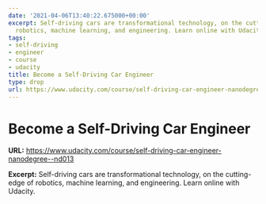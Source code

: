 ```yaml
---
date: '2021-04-06T13:40:22.675000+00:00'
excerpt: Self-driving cars are transformational technology, on the cutting-edge of
  robotics, machine learning, and engineering. Learn online with Udacity.
tags:
- self-driving
- engineer
- course
- udacity
title: Become a Self-Driving Car Engineer
type: drop
url: https://www.udacity.com/course/self-driving-car-engineer-nanodegree--nd013
---
```


# Become a Self-Driving Car Engineer

**URL:** https://www.udacity.com/course/self-driving-car-engineer-nanodegree--nd013

**Excerpt:** Self-driving cars are transformational technology, on the cutting-edge of robotics, machine learning, and engineering. Learn online with Udacity.
